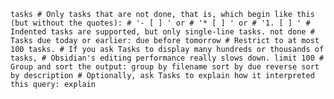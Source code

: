 ```tasks # Only tasks that are not done, that is, which begin like this (but without the quotes): # '- [ ] ' or # '* [ ] ' or # '1. [ ] ' # Indented tasks are supported, but only single-line tasks. not done # Tasks due today or earlier: due before tomorrow # Restrict to at most 100 tasks. # If you ask Tasks to display many hundreds or thousands of tasks, # Obsidian's editing performance really slows down. limit 100 # Group and sort the output: group by filename sort by due reverse sort by description # Optionally, ask Tasks to explain how it interpreted this query: explain ```

